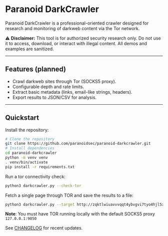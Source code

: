 # Paranoid DarkCrawler

Paranoid DarkCrawler is a professional-oriented crawler designed for research and monitoring of darkweb content via the Tor network.

⚠️ **Disclaimer:** This tool is for authorized security research only.
Do not use it to access, download, or interact with illegal content.
All demos and examples are sanitized.

---

## Features (planned)

- Crawl darkweb sites through Tor (SOCKS5 proxy).
- Configurable depth and rate limits.
- Extract basic metadata (links, email-like strings, headers).
- Export results to JSON/CSV for analysis.

---

## Quickstart

Install the repository:

```bash
# Clone the repository
git clone https://github.com/paranoidsec/paranoid-darkcrawler.git
# Install dependencies
cd paranoid-darkcrawler
python -m venv venv
. venv/bin/activate
pip install -r requirements.txt
```

Run a tor connectivity check:

```bash
python3 darkcrawler.py --check-tor
```

Fetch a single page through TOR and save the results to a file:

```bash
python3 darkcrawler.py --target http://zqktlwiuavvvqqt4ybvgvi7tyo4hjl5xgfuvpdf6otjiycgwqbym2qad.onion/ --out results.json --csv
```

**Note**: You must have TOR running locally with the default SOCKS5 proxy `127.0.0.1:9050`

See [CHANGELOG](CHANGELOG.md) for recent updates.
